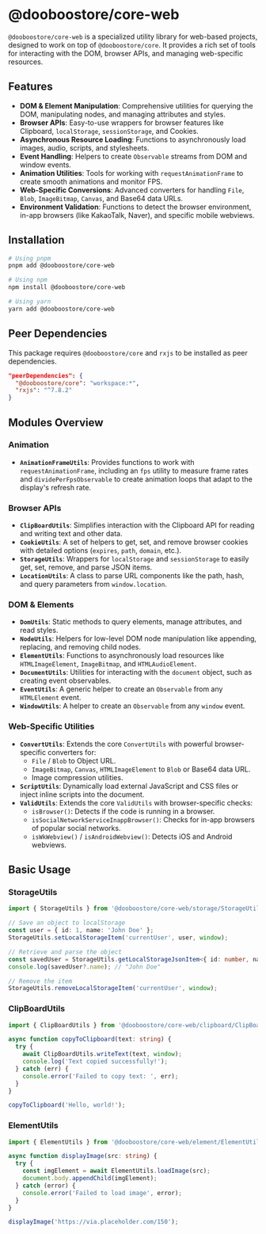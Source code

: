 # @dooboostore/core-web

`@dooboostore/core-web` is a specialized utility library for web-based projects, designed to work on top of `@dooboostore/core`. It provides a rich set of tools for interacting with the DOM, browser APIs, and managing web-specific resources.

## Features

- **DOM & Element Manipulation**: Comprehensive utilities for querying the DOM, manipulating nodes, and managing attributes and styles.
- **Browser APIs**: Easy-to-use wrappers for browser features like Clipboard, `localStorage`, `sessionStorage`, and Cookies.
- **Asynchronous Resource Loading**: Functions to asynchronously load images, audio, scripts, and stylesheets.
- **Event Handling**: Helpers to create `Observable` streams from DOM and window events.
- **Animation Utilities**: Tools for working with `requestAnimationFrame` to create smooth animations and monitor FPS.
- **Web-Specific Conversions**: Advanced converters for handling `File`, `Blob`, `ImageBitmap`, `Canvas`, and Base64 data URLs.
- **Environment Validation**: Functions to detect the browser environment, in-app browsers (like KakaoTalk, Naver), and specific mobile webviews.

## Installation

```bash
# Using pnpm
pnpm add @dooboostore/core-web

# Using npm
npm install @dooboostore/core-web

# Using yarn
yarn add @dooboostore/core-web
```

## Peer Dependencies

This package requires `@dooboostore/core` and `rxjs` to be installed as peer dependencies.

```json
"peerDependencies": {
  "@dooboostore/core": "workspace:*",
  "rxjs": "^7.8.2"
}
```

## Modules Overview

### Animation

- **`AnimationFrameUtils`**: Provides functions to work with `requestAnimationFrame`, including an `fps` utility to measure frame rates and `dividePerFpsObservable` to create animation loops that adapt to the display's refresh rate.

### Browser APIs

- **`ClipBoardUtils`**: Simplifies interaction with the Clipboard API for reading and writing text and other data.
- **`CookieUtils`**: A set of helpers to get, set, and remove browser cookies with detailed options (`expires`, `path`, `domain`, etc.).
- **`StorageUtils`**: Wrappers for `localStorage` and `sessionStorage` to easily get, set, remove, and parse JSON items.
- **`LocationUtils`**: A class to parse URL components like the path, hash, and query parameters from `window.location`.

### DOM & Elements

- **`DomUtils`**: Static methods to query elements, manage attributes, and read styles.
- **`NodeUtils`**: Helpers for low-level DOM node manipulation like appending, replacing, and removing child nodes.
- **`ElementUtils`**: Functions to asynchronously load resources like `HTMLImageElement`, `ImageBitmap`, and `HTMLAudioElement`.
- **`DocumentUtils`**: Utilities for interacting with the `document` object, such as creating event observables.
- **`EventUtils`**: A generic helper to create an `Observable` from any `HTMLElement` event.
- **`WindowUtils`**: A helper to create an `Observable` from any `window` event.

### Web-Specific Utilities

- **`ConvertUtils`**: Extends the core `ConvertUtils` with powerful browser-specific converters for:
  - `File` / `Blob` to Object URL.
  - `ImageBitmap`, `Canvas`, `HTMLImageElement` to `Blob` or Base64 data URL.
  - Image compression utilities.
- **`ScriptUtils`**: Dynamically load external JavaScript and CSS files or inject inline scripts into the document.
- **`ValidUtils`**: Extends the core `ValidUtils` with browser-specific checks:
  - `isBrowser()`: Detects if the code is running in a browser.
  - `isSocialNetworkServiceInappBrowser()`: Checks for in-app browsers of popular social networks.
  - `isWkWebview()` / `isAndroidWebview()`: Detects iOS and Android webviews.

## Basic Usage

### StorageUtils

```typescript
import { StorageUtils } from '@dooboostore/core-web/storage/StorageUtils';

// Save an object to localStorage
const user = { id: 1, name: 'John Doe' };
StorageUtils.setLocalStorageItem('currentUser', user, window);

// Retrieve and parse the object
const savedUser = StorageUtils.getLocalStorageJsonItem<{ id: number, name: string }>('currentUser', window);
console.log(savedUser?.name); // "John Doe"

// Remove the item
StorageUtils.removeLocalStorageItem('currentUser', window);
```

### ClipBoardUtils

```typescript
import { ClipBoardUtils } from '@dooboostore/core-web/clipboard/ClipBoardUtils';

async function copyToClipboard(text: string) {
  try {
    await ClipBoardUtils.writeText(text, window);
    console.log('Text copied successfully!');
  } catch (err) {
    console.error('Failed to copy text: ', err);
  }
}

copyToClipboard('Hello, world!');
```

### ElementUtils

```typescript
import { ElementUtils } from '@dooboostore/core-web/element/ElementUtils';

async function displayImage(src: string) {
  try {
    const imgElement = await ElementUtils.loadImage(src);
    document.body.appendChild(imgElement);
  } catch (error) {
    console.error('Failed to load image', error);
  }
}

displayImage('https://via.placeholder.com/150');
```

